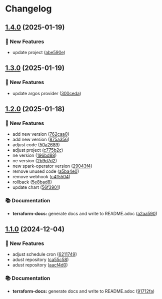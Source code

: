 # Changelog

## [1.4.0](https://github.com/GersonRS/modern-gitops-stack-module-spark/compare/v1.3.0...v1.4.0) (2025-01-19)


### 🚀 New Features

* update project ([abe590e](https://github.com/GersonRS/modern-gitops-stack-module-spark/commit/abe590e01fcd53c66a9d478020601cb59f046486))

## [1.3.0](https://github.com/GersonRS/modern-gitops-stack-module-spark/compare/v1.2.0...v1.3.0) (2025-01-19)


### 🚀 New Features

* update argos provider ([300ceda](https://github.com/GersonRS/modern-gitops-stack-module-spark/commit/300ceda63da20ddbc22cf55fee50bbc4aed9d65d))

## [1.2.0](https://github.com/GersonRS/modern-gitops-stack-module-spark/compare/v1.1.0...v1.2.0) (2025-01-18)


### 🚀 New Features

* add new version ([762caa0](https://github.com/GersonRS/modern-gitops-stack-module-spark/commit/762caa0ec72282b3b75ca14521a2773d47901521))
* add new version ([875a356](https://github.com/GersonRS/modern-gitops-stack-module-spark/commit/875a3565626f06ba5c62b93302eefeee79531e0b))
* adjust code ([50a2689](https://github.com/GersonRS/modern-gitops-stack-module-spark/commit/50a268946a6f89e975df1e0be993d12ebbc2a6a5))
* adjust project ([c775b2c](https://github.com/GersonRS/modern-gitops-stack-module-spark/commit/c775b2ca63250fb67e2b6e5400b9d66061fe87be))
* ne version ([196bd88](https://github.com/GersonRS/modern-gitops-stack-module-spark/commit/196bd8862c77c3b74685f7a542078fe3e73f4b33))
* ne version ([2b9d7d2](https://github.com/GersonRS/modern-gitops-stack-module-spark/commit/2b9d7d211a8b12ff9174a0c23f000884f7d7d515))
* new spark-operator version ([29043f4](https://github.com/GersonRS/modern-gitops-stack-module-spark/commit/29043f49218005b1b20d0c2701a4cd99c5e42cbd))
* remove unused code ([a5ba4e0](https://github.com/GersonRS/modern-gitops-stack-module-spark/commit/a5ba4e075514b7a53d1da919d63fef13aaf997c9))
* remove webhook ([c4f5504](https://github.com/GersonRS/modern-gitops-stack-module-spark/commit/c4f5504cc948b5b30fe76eec94aa18e863e756c5))
* rollback ([5e8bad8](https://github.com/GersonRS/modern-gitops-stack-module-spark/commit/5e8bad8d472ddb8810bc356f14a56eef011c58a8))
* update chart ([56f3901](https://github.com/GersonRS/modern-gitops-stack-module-spark/commit/56f3901f6e734ef03845bf4409b79d47a2b408c1))


### 📚 Documentation

* **terraform-docs:** generate docs and write to README.adoc ([a2aa590](https://github.com/GersonRS/modern-gitops-stack-module-spark/commit/a2aa590488a55c2c19324cc661006dcbaeaa7be4))

## [1.1.0](https://github.com/GersonRS/modern-gitops-stack-module-spark/compare/v1.0.0...v1.1.0) (2024-12-04)


### 🚀 New Features

* adjust schedule cron ([6211749](https://github.com/GersonRS/modern-gitops-stack-module-spark/commit/6211749b7ead0bc6d5ec8b4d50a232fe73447f8a))
* adust repository ([ca55c58](https://github.com/GersonRS/modern-gitops-stack-module-spark/commit/ca55c586f334597fa649821469e75a6b1e0c9209))
* adust repository ([aacf4d0](https://github.com/GersonRS/modern-gitops-stack-module-spark/commit/aacf4d01da36c3e87c48b161e87d68d086db7fd1))


### 📚 Documentation

* **terraform-docs:** generate docs and write to README.adoc ([91712fa](https://github.com/GersonRS/modern-gitops-stack-module-spark/commit/91712fa8b9dfc3ac65f27060a4175f57e4fc497e))
